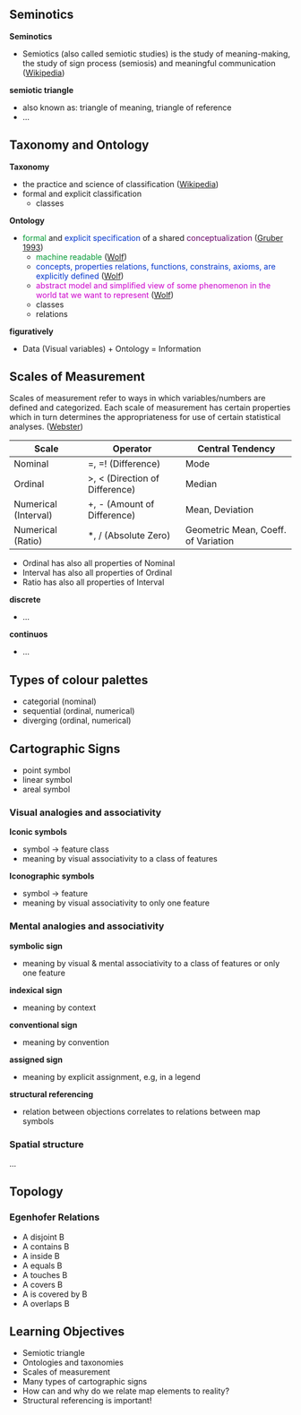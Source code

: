 ## Seminotics

**Seminotics**
- Semiotics (also called semiotic studies) is the study of meaning-making, the study of sign process (semiosis) and meaningful communication ([Wikipedia](https://en.wikipedia.org/wiki/Semiotics))

**semiotic triangle**
- also known as: triangle of meaning,  triangle of reference
- ...


## Taxonomy and Ontology 

**Taxonomy**
- the practice and science of classification ([Wikipedia](https://en.wikipedia.org/wiki/Taxonomy_(general)))
- formal and explicit classification
  - classes

**Ontology**
- <font color="#009933">formal</font> and <font color="#0033cc">explicit specification</font> of a shared <font color="#660066">conceptualization</font> ([Gruber 1993](http://tomgruber.org/writing/ontolingua-kaj-1993.pdf))
  - <font color="#009933">machine readable</font> ([Wolf](https://link.springer.com/content/pdf/10.1007%2F978-3-642-04930-9_65.pdf))
  - <font color="#0033cc">concepts, properties relations, functions, constrains, axioms, are explicitly defined</font> ([Wolf](https://link.springer.com/content/pdf/10.1007%2F978-3-642-04930-9_65.pdf))
  - <font color="#cc00cc">abstract model and simplified view of some phenomenon in the world tat we want to represent</font> ([Wolf](https://link.springer.com/content/pdf/10.1007%2F978-3-642-04930-9_65.pdf))
  - classes
  - relations

**figuratively**
- Data (Visual variables) + Ontology = Information


## Scales of Measurement

Scales of measurement refer to ways in which variables/numbers are defined and categorized. Each scale of measurement has certain properties which in turn determines the appropriateness for use of certain statistical analyses. ([Webster](http://faculty.webster.edu/woolflm/statwhatis.html))

| Scale | Operator | Central Tendency |
| ----- | -------- | -----------------|
| Nominal | =, =! (Difference) | Mode |
| Ordinal | >, < (Direction of Difference) | Median |
| Numerical (Interval) | +, - (Amount of Difference) | Mean, Deviation |
| Numerical (Ratio) | \*, / (Absolute Zero) | Geometric Mean, Coeff. of Variation |

- Ordinal has also all properties of Nominal
- Interval has also all properties of Ordinal
- Ratio has also all properties of Interval

**discrete**
- ...

**continuos**
- ...


## Types of colour palettes

- categorial (nominal)
- sequential (ordinal, numerical)
- diverging (ordinal, numerical)


## Cartographic Signs

- point symbol
- linear symbol
- areal symbol


### Visual analogies and associativity

**Iconic symbols**
- symbol -> feature class
- meaning by visual associativity to a class of features

**Iconographic symbols**
- symbol -> feature
- meaning by visual associativity to only one feature


### Mental analogies and associativity

**symbolic sign**
- meaning by visual & mental associativity to a class of features or only one feature

**indexical sign**
- meaning by context

**conventional sign**
- meaning by convention

**assigned sign**
- meaning by explicit assignment, e.g, in a legend

**structural referencing**
- relation between objections correlates to relations between map symbols


### Spatial structure

...


## Topology

### Egenhofer Relations

- A disjoint B
- A contains B
- A inside B
- A equals B
- A touches B
- A covers B
- A is covered by B
- A overlaps B


## Learning Objectives

- Semiotic triangle
- Ontologies and taxonomies
- Scales of measurement
- Many types of cartographic signs
- How can and why do we relate map elements to reality?
- Structural referencing is important!
